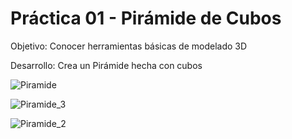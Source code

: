 # Práctica 01 - Pirámide de Cubos

Objetivo:
Conocer herramientas básicas  de modelado 3D

Desarrollo:
Crea un Pirámide hecha con cubos

![Piramide](https://github.com/KatS-H/SimulacionPorComputadora-KatiaSalcedo/assets/117952488/a90113c2-15e5-4641-9bbb-5f75f486df86)

![Piramide_3](https://github.com/KatS-H/SimulacionPorComputadora-KatiaSalcedo/assets/117952488/c555b3ce-b7eb-4390-b392-0dcce6e9e726)

![Piramide_2](https://github.com/KatS-H/SimulacionPorComputadora-KatiaSalcedo/assets/117952488/543aac47-fdb1-4ec4-ad55-94b69830aa67)
